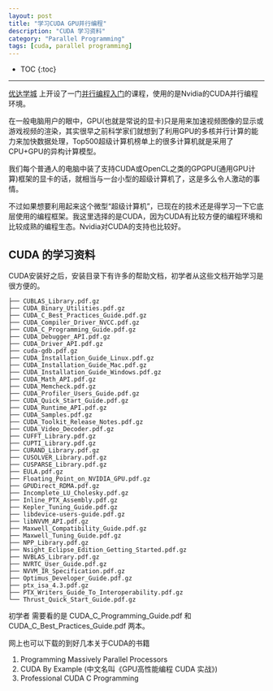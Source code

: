 ```yaml
---
layout: post
title: "学习CUDA GPU并行编程"
description: "CUDA 学习资料"
category: "Parallel Programming"
tags: [cuda, parallel programming]
---
```


* TOC
{:toc}
<hr/>


[优达学城](http://www.youdaxue.com) 上开设了一门[并行编程入门](http://cn.udacity.com/course/intro-to-parallel-programming--cs344)的课程，使用的是Nvidia的CUDA并行编程环境。


在一般电脑用户的眼中，GPU(也就是常说的显卡)只是用来加速视频图像的显示或游戏视频的渲染，其实很早之前科学家们就想到了利用GPU的多核并行计算的能力来加快数据处理，Top500超级计算机榜单上的很多计算机就是采用了CPU+GPU的异构计算模型。 

我们每个普通人的电脑中装了支持CUDA或OpenCL之类的GPGPU(通用GPU计算)框架的显卡的话，就相当与一台小型的超级计算机了，这是多么令人激动的事情。 

不过如果想要利用起来这个微型“超级计算机”，已现在的技术还是得学习一下它底层使用的编程框架。我这里选择的是CUDA，因为CUDA有比较方便的编程环境和比较成熟的编程生态。Nvidia对CUDA的支持也比较好。


## CUDA 的学习资料

CUDA安装好之后，安装目录下有许多的帮助文档，初学者从这些文档开始学习是很方便的。

    ├── CUBLAS_Library.pdf.gz
    ├── CUDA_Binary_Utilities.pdf.gz
    ├── CUDA_C_Best_Practices_Guide.pdf.gz
    ├── CUDA_Compiler_Driver_NVCC.pdf.gz
    ├── CUDA_C_Programming_Guide.pdf.gz
    ├── CUDA_Debugger_API.pdf.gz
    ├── CUDA_Driver_API.pdf.gz
    ├── cuda-gdb.pdf.gz
    ├── CUDA_Installation_Guide_Linux.pdf.gz
    ├── CUDA_Installation_Guide_Mac.pdf.gz
    ├── CUDA_Installation_Guide_Windows.pdf.gz
    ├── CUDA_Math_API.pdf.gz
    ├── CUDA_Memcheck.pdf.gz
    ├── CUDA_Profiler_Users_Guide.pdf.gz
    ├── CUDA_Quick_Start_Guide.pdf.gz
    ├── CUDA_Runtime_API.pdf.gz
    ├── CUDA_Samples.pdf.gz
    ├── CUDA_Toolkit_Release_Notes.pdf.gz
    ├── CUDA_Video_Decoder.pdf.gz
    ├── CUFFT_Library.pdf.gz
    ├── CUPTI_Library.pdf.gz
    ├── CURAND_Library.pdf.gz
    ├── CUSOLVER_Library.pdf.gz
    ├── CUSPARSE_Library.pdf.gz
    ├── EULA.pdf.gz
    ├── Floating_Point_on_NVIDIA_GPU.pdf.gz
    ├── GPUDirect_RDMA.pdf.gz
    ├── Incomplete_LU_Cholesky.pdf.gz
    ├── Inline_PTX_Assembly.pdf.gz
    ├── Kepler_Tuning_Guide.pdf.gz
    ├── libdevice-users-guide.pdf.gz
    ├── libNVVM_API.pdf.gz
    ├── Maxwell_Compatibility_Guide.pdf.gz
    ├── Maxwell_Tuning_Guide.pdf.gz
    ├── NPP_Library.pdf.gz
    ├── Nsight_Eclipse_Edition_Getting_Started.pdf.gz
    ├── NVBLAS_Library.pdf.gz
    ├── NVRTC_User_Guide.pdf.gz
    ├── NVVM_IR_Specification.pdf.gz
    ├── Optimus_Developer_Guide.pdf.gz
    ├── ptx_isa_4.3.pdf.gz
    ├── PTX_Writers_Guide_To_Interoperability.pdf.gz
    └── Thrust_Quick_Start_Guide.pdf.gz

初学者 需要看的是  CUDA_C_Programming_Guide.pdf 和 CUDA_C_Best_Practices_Guide.pdf 两本。


网上也可以下载的到好几本关于CUDA的书籍

1. Programming Massively Parallel Processors
2. CUDA By Example (中文名叫《GPU高性能编程 CUDA 实战》)
3. Professional CUDA C Programming










